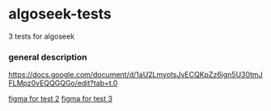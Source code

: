 # algoseek-tests
3 tests for algoseek
### general description
https://docs.google.com/document/d/1aU2LmyotsJvECQKpZz6jgn5U30tmJFLMpz0vEQQGQGo/edit?tab=t.0

[figma for test 2](https://www.figma.com/design/bIFvalXRR1fwPHrQ1cPcYd/Landing-Page---Login-%2F-Singup---Panel---Form-(Community)-(Copy)?node-id=0-2&node-type=frame&t=mXaalKeNKQNKL1QG-0)
[figma for test 3](https://www.figma.com/design/ZmwmsyynQGUWcmMTWxnuPK/Home---Slider?node-id=0-1&node-type=canvas&t=p6mPk3hAbKeodpFH-0)
